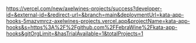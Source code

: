 https://vercel.com/new/axelwines-projects/success?developer-id=&external-id=&redirect-url=&branch=main&deploymentUrl=kata-app-hooks-5mazymrcz-axelwines-projects.vercel.app&projectName=kata-app-hooks&s=https%3A%2F%2Fgithub.com%2FFebraWine%2Fkata-app-hooks&gitOrgLimit=&hasTrialAvailable=1&totalProjects=1
